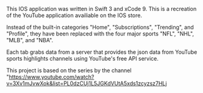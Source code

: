 This IOS application was written in Swift 3 and xCode 9. This is a recreation of the YouTube application availiable on the IOS store.

Instead of the built-in categories "Home", "Subscriptions", "Trending", and "Profile", they have been replaced with the four major sports "NFL", "NHL", "MLB", and "NBA".

Each tab grabs data from a server that provides the json data from YouTube sports highlights channels using YouTube's free API service.

This project is based on the series by the channel "https://www.youtube.com/watch?v=3Xv1mJvwXok&list=PL0dzCUj1L5JGKdVUtA5xds1zcyzsz7HLj
